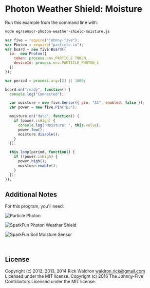 <!--remove-start-->

# Photon Weather Shield: Moisture

<!--remove-end-->








Run this example from the command line with:
```bash
node eg/sensor-photon-weather-shield-moisture.js
```


```javascript
var five = require("johnny-five");
var Photon = require("particle-io");
var board = new five.Board({
  io:  new Photon({
    token: process.env.PARTICLE_TOKEN,
    deviceId: process.env.PARTICLE_PHOTON_1
  })
});

var period = process.argv[2] || 1000;

board.on("ready", function() {
  console.log("Connected");

  var moisture = new five.Sensor({ pin: "A1", enabled: false });
  var power = new five.Pin("D5");

  moisture.on("data", function() {
    if (power.isHigh) {
      console.log("Moisture: ", this.value);
      power.low();
      moisture.disable();
    }
  });

  this.loop(period, function() {
    if (!power.isHigh) {
      power.high();
      moisture.enable();
    }
  });
});


```








## Additional Notes
For this program, you'll need:

![Particle Photon](https://docs.particle.io/assets/images/photon_vector2_600.png)

![SparkFun Photon Weather Shield](https://cdn.sparkfun.com//assets/parts/1/1/0/1/7/13630-01a.jpg)

![SparkFun Soil Moisture Sensor](https://cdn.sparkfun.com//assets/parts/1/0/6/1/0/13322-01.jpg)


&nbsp;

<!--remove-start-->

## License
Copyright (c) 2012, 2013, 2014 Rick Waldron <waldron.rick@gmail.com>
Licensed under the MIT license.
Copyright (c) 2016 The Johnny-Five Contributors
Licensed under the MIT license.

<!--remove-end-->

